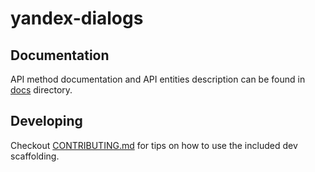 # yandex-dialogs

## Documentation

API method documentation and API entities description can be found in [docs](docs) directory.

## Developing

Checkout [CONTRIBUTING.md](CONTRIBUTING.md) for tips on how to use the included dev scaffolding.
